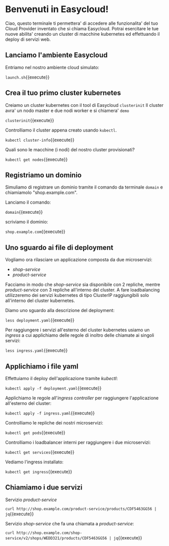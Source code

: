 
# Benvenuti in Easycloud!

Ciao, questo terminale ti permettera' di accedere alle funzionalita' del tuo Cloud Provider inventato che si chiama Easycloud. 
Potrai esercitare le tue nuove abilita' creando un cluster di macchine kubernetes ed effettuando il deploy di servizi web.

## Lanciamo l'ambiente Easycloud
Entriamo nel nostro ambiente cloud simulato:

`launch.sh`{{execute}}

## Crea il tuo primo cluster kubernetes
Creiamo un cluster kubernetes con il tool di Easycloud `clusterinit`
Il cluster avra' un nodo master e due nodi worker e si chiamera' `demo`

`clusterinit`{{execute}}

Controlliamo il cluster appena creato usando `kubectl`.

`kubectl cluster-info`{{execute}}

Quali sono le macchine (i nodi) del nostro cluster provisionati?

`kubectl get nodes`{{execute}}

## Registriamo un dominio
Simuliamo di registrare un dominio tramite il comando da terminale `domain` e chiamiamolo "shop.example.com".

Lanciamo il comando:

`domain`{{execute}}

scriviamo il dominio:

`shop.example.com`{{execute}}

## Uno sguardo ai file di deployment

Vogliamo ora rilasciare un applicazione composta da due microservizi: 
- _shop-service_
- _product-service_

Facciamo in modo che _shop-service_ sia disponibile con 2 repliche, mentre _product-service_ con 3 repliche all'interno del cluster.
A fare loadbalancing utilizzeremo dei servizi kubernetes di tipo ClusterIP raggiungibili solo all'interno del cluster kubernetes.

Diamo uno sguardo alla descrizione del deployment:

`less deployment.yaml`{{execute}}

Per raggiungere i servizi all'esterno del cluster kubernetes usiamo un *ingress* a cui applichiamo delle regole di inoltro delle chiamate ai singoli servizi:

`less ingress.yaml`{{execute}}

## Applichiamo i file yaml

Effettuiamo il deploy dell'applicazione tramite *kubectl*: 

`kubectl apply -f deployment.yaml`{{execute}}

Applichiamo le regole all'*ingress controller* per raggiungere l'applicazione all'esterno del cluster:

`kubectl apply -f ingress.yaml`{{execute}}

Controlliamo le repliche dei nostri microservizi:

`kubectl get pods`{{execute}}

Controlliamo i loadbalancer interni per raggiungere i due microservizi:

`kubectl get services`{{execute}}

Vediamo l'ingress installato:

`kubectl get ingress`{{execute}}

## Chiamiamo i due servizi

Servizio _product-service_ 

`curl http://shop.example.com/product-service/products/CDF5463GG56 | jq`{{execute}}

Servizio _shop-service_ che fa una chiamata a _product-service_:

`curl http://shop.example.com/shop-service/v2/shops/WEDD321/products/CDF5463GG56 | jq`{{execute}}




